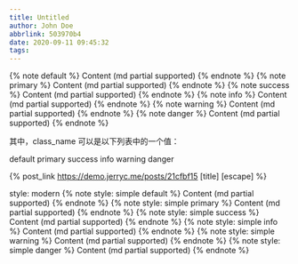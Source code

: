 ```yaml
---
title: Untitled
author: John Doe
abbrlink: 503970b4
date: 2020-09-11 09:45:32
tags:
---
```


{% note default %} Content (md partial supported) {% endnote %}
{% note primary %} Content (md partial supported) {% endnote %}
{% note success %} Content (md partial supported) {% endnote %}
{% note info %} Content (md partial supported) {% endnote %}
{% note warning %} Content (md partial supported) {% endnote %}
{% note danger %} Content (md partial supported) {% endnote %}

其中，class_name 可以是以下列表中的一个值：

default
primary
success
info
warning
danger

{% post_link https://demo.jerryc.me/posts/21cfbf15 [title] [escape] %}

style: modern
{% note style: simple default %} Content (md partial supported) {% endnote %}
{% note style: simple primary %} Content (md partial supported) {% endnote %}
{% note style: simple success %} Content (md partial supported) {% endnote %}
{% note style: simple info %} Content (md partial supported) {% endnote %}
{% note style: simple warning %} Content (md partial supported) {% endnote %}
{% note style: simple danger %} Content (md partial supported) {% endnote %}

